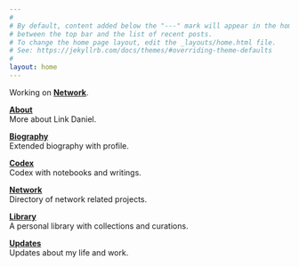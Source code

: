 ```yaml
---
#
# By default, content added below the "---" mark will appear in the home page
# between the top bar and the list of recent posts.
# To change the home page layout, edit the _layouts/home.html file.
# See: https://jekyllrb.com/docs/themes/#overriding-theme-defaults
#
layout: home
---
```


Working on **[Network](/https://network.foundation)**.

**[About](/about)**
<br>
More about Link Daniel.

**[Biography](/bio)**
<br>
Extended biography with profile.

**[Codex](/codex)**
<br>
Codex with notebooks and writings.

**[Network](/network)**
<br>
Directory of network related projects.

**[Library](/library)**
<br>
A personal library with collections and curations.

**[Updates](/updates)**
<br>
Updates about my life and work.
